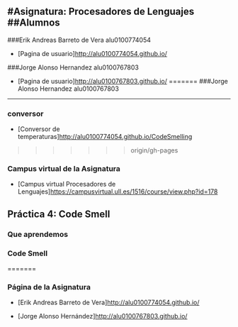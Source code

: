 #Asignatura: Procesadores de Lenguajes
##Alumnos
---
###Erik Andreas Barreto de Vera alu0100774054


* [Pagina de usuario]http://alu0100774054.github.io/

###Jorge Alonso Hernandez alu0100767803

* [Pagina de usuario]http://alu0100767803.github.io/
=======
###Jorge Alonso Hernandez alu0100767803
---
### conversor

* [Conversor de temperaturas]http://alu0100774054.github.io/CodeSmelling
>>>>>>> origin/gh-pages

### Campus virtual de la Asignatura

* [Campus virtual Procesadores de Lenguajes]https://campusvirtual.ull.es/1516/course/view.php?id=178

## Práctica 4: Code Smell

### Que aprendemos

### Code Smell
=======
### Página de la Asignatura

* [Erik Andreas Barreto de Vera]http://alu0100774054.github.io/

* [Jorge Alonso Hernández]http://alu0100767803.github.io/
